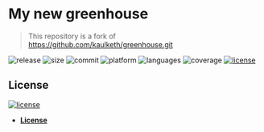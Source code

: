 # My new greenhouse
> This repository is a fork of https://github.com/kaulketh/greenhouse.git

![release](https://img.shields.io/github/release/kaulketh/new-greenhouse.svg?color=darkblue) ![size](https://img.shields.io/github/repo-size/kaulketh/new-greenhouse.svg?color=blue) ![commit](https://img.shields.io/github/last-commit/kaulketh/new-greenhouse.svg?color=darkviolet) ![platform](https://img.shields.io/badge/platform-linux-blue.svg?color=yellow) ![languages](https://img.shields.io/github/languages/count/kaulketh/new-greenhouse.svg?color=yellowgreen) ![coverage](https://img.shields.io/github/languages/top/kaulketh/new-greenhouse.svg?color=darkgreen&style=flat) [![license](https://img.shields.io/github/license/kaulketh/new-greenhouse.svg?color=darkred)](https://unlicense.org/)



## License

[![license](https://img.shields.io/github/license/kaulketh/new-greenhouse.svg?color=darkred)](https://unlicense.org/)

- **[License](https://github.com/kaulketh/new-greenhouse/blob/master/LICENSE    )**
